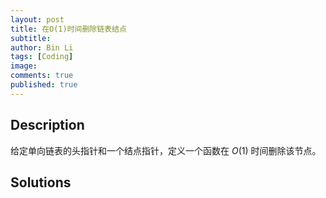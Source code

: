 ```yaml
---
layout: post
title: 在O(1)时间删除链表结点
subtitle:
author: Bin Li
tags: [Coding]
image: 
comments: true
published: true
---
```


## Description

给定单向链表的头指针和一个结点指针，定义一个函数在 $O(1)$ 时间删除该节点。

## Solutions




